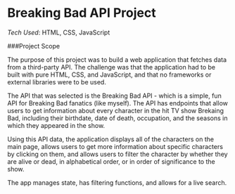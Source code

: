 # Breaking Bad API Project

*Tech Used*: HTML, CSS, JavaScript

###Project Scope

The purpose of this project was to build a web application that fetches data from a third-party API. The challenge was that the application had to be built with pure HTML, CSS, and JavaScript, and that no frameworks or external libraries were to be used.

The API that was selected is the Breaking Bad API - which is a simple, fun API for Breaking Bad fanatics (like myself). The API has endpoints that allow users to get information about every character in the hit TV show Brekaing Bad, including their birthdate, date of death, occupation, and the seasons in which they appeared in the show.

Using this API data, the application displays all of the characters on the main page, allows users to get more information about specific characters by clicking on them, and allows users to filter the character by whether they are alive or dead, in alphabetical order, or in order of significance to the show.

The app manages state, has filtering functions, and allows for a live search.
